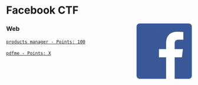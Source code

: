 # Facebook CTF

<img align="right" width=150 src="./logo.png"/>

### Web

[```products manager - Points: 100```](./products_manager/README.md)

[```pdfme - Points: X```](./pdfme/README.md)
